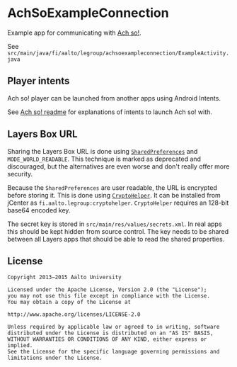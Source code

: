 AchSoExampleConnection
======================

Example app for communicating with [Ach so!][achso].

See `src/main/java/fi/aalto/legroup/achsoexampleconnection/ExampleActivity.java`

Player intents
--------------

Ach so! player can be launched from another apps using Android Intents.

See [Ach so! readme][achso-readme] for explanations of intents to launch Ach so! with.

Layers Box URL
--------------

Sharing the Layers Box URL is done using [`SharedPreferences`][sharedprefs] and `MODE_WORLD_READABLE`.
This technique is marked as deprecated and discouraged, but the alternatives are even worse and don't
really offer more security.

Because the `SharedPreferences` are user readable, the URL is encrypted before storing it. This is
done using [`CryptoHelper`][cryptohelper]. It can be installed from jCenter as
`fi.aalto.legroup:cryptohelper`. `CryptoHelper` requires an 128-bit base64 encoded key.

The secret key is stored in `src/main/res/values/secrets.xml`. In real apps this should be kept hidden
from source control. The key needs to be shared between all Layers apps that should be able to read
the shared properties.

[achso]: https://github.com/learning-layers/achso
[achso-readme]: https://github.com/learning-layers/AchSo/tree/6e90fc49678f1b4eb41e173a284acfaebd7b29e2#launching-ach-so-from-intents
[sharedprefs]: http://developer.android.com/reference/android/content/SharedPreferences.html
[cryptohelper]: https://github.com/learning-layers/CryptoHelper

License
-------

```
Copyright 2013–2015 Aalto University

Licensed under the Apache License, Version 2.0 (the "License");
you may not use this file except in compliance with the License.
You may obtain a copy of the License at

http://www.apache.org/licenses/LICENSE-2.0

Unless required by applicable law or agreed to in writing, software
distributed under the License is distributed on an "AS IS" BASIS,
WITHOUT WARRANTIES OR CONDITIONS OF ANY KIND, either express or implied.
See the License for the specific language governing permissions and
limitations under the License.
```

